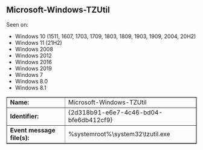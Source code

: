 ## Microsoft-Windows-TZUtil

Seen on:
* Windows 10 (1511, 1607, 1703, 1709, 1803, 1809, 1903, 1909, 2004, 20H2)
* Windows 11 (21H2)
* Windows 2008
* Windows 2012
* Windows 2016
* Windows 2019
* Windows 7
* Windows 8.0
* Windows 8.1

<table border="1" class="docutils">
  <tbody>
    <tr>
      <td><b>Name:</b></td>
      <td>Microsoft-Windows-TZUtil</td>
    </tr>
    <tr>
      <td><b>Identifier:</b></td>
      <td>{2d318b91-e6e7-4c46-bd04-bfe6db412cf9}</td>
    </tr>
    <tr>
      <td><b>Event message file(s):</b></td>
      <td>%systemroot%\system32\tzutil.exe</td>
    </tr>
  </tbody>
</table>

&nbsp;

